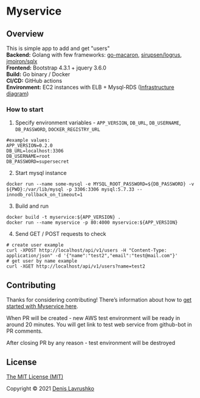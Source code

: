# Myservice

## Overview
This is simple app to add and get "users"<br>
**Backend:** Golang with few frameworks: [go-macaron](https://go-macaron.com), [sirupsen/logrus](https://github.com/sirupsen/logrus), [jmoiron/sqlx](https://github.com/jmoiron/sqlx) <br>
**Frontend:** Bootstrap 4.3.1 + jquery 3.6.0 <br>
**Build:** Go binary / Docker <br>
**CI/CD:** GitHub actions <br>
**Environment:** EC2 instances with ELB + Mysql-RDS ([Infrastructure diagram](myservice_diargam_aws.png))

### How to start
1. Specify environment variables - `APP_VERSION`, `DB_URL`, `DB_USERNAME`, `DB_PASSWORD`, `DOCKER_REGISTRY_URL`
```shell
#example values:
APP_VERSION=0.2.0
DB_URL=localhost:3306
DB_USERNAME=root
DB_PASSWORD=supersecret
```
2. Start mysql instance
```shell
docker run --name some-mysql -e MYSQL_ROOT_PASSWORD=${DB_PASSWORD} -v ${PWD}:/var/lib/mysql -p 3306:3306 mysql:5.7.33 --innodb_rollback_on_timeout=1
```
3. Build and run
```shell
docker build -t myservice:${APP_VERSION} .
docker run --name myservice -p 80:4000 myservice:${APP_VERSION}
```
4. Send GET / POST requests to check
```shell
# create user example
curl -XPOST http://localhost/api/v1/users -H "Content-Type: application/json" -d '{"name":"test2","email":"test@mail.com"}'
# get user by name example
curl -XGET http://localhost/api/v1/users?name=test2
```

## Contributing

Thanks for considering contributing! There’s information about how to [get started with Myservice here](CONTRIBUTE.md).

When PR will be created - new AWS test environment will be ready in around 20 minutes. You will get link to test web service from github-bot
in PR comments.

After closing PR by any reason - test environment will be destroyed

## License

[The MIT License (MIT)](LICENSE.md)

Copyright © 2021 [Denis Lavrushko](https://dlavrushko.de)